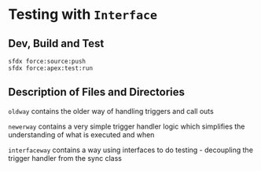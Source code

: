 # Testing with `Interface`

## Dev, Build and Test
    
    sfdx force:source:push
    sfdx force:apex:test:run

## Description of Files and Directories

`oldway` contains the older way of handling triggers and call outs

`newerway` contains a very simple trigger handler logic which simplifies the understanding of what is executed and when

`interfaceway` contains a way using interfaces to do testing - decoupling the trigger handler from the sync class
